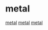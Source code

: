 # metal

[metal](https://github.com/aras-p/glsl-optimizer)
[metal](https://github.com/microsoft/ShaderConductor)
[metal](https://github.com/apache/tvm)
